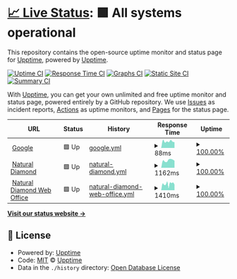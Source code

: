 # [📈 Live Status](https://demo.upptime.js.org): <!--live status--> **🟩 All systems operational**

This repository contains the open-source uptime monitor and status page for [Upptime](https://upptime.js.org), powered by [Upptime](https://github.com/upptime/upptime).

[![Uptime CI](https://github.com/nahategy/uptime/workflows/Uptime%20CI/badge.svg)](https://github.com/nahategy/uptime/actions?query=workflow%3A%22Uptime+CI%22)
[![Response Time CI](https://github.com/nahategy/uptime/workflows/Response%20Time%20CI/badge.svg)](https://github.com/nahategy/uptime/actions?query=workflow%3A%22Response+Time+CI%22)
[![Graphs CI](https://github.com/nahategy/uptime/workflows/Graphs%20CI/badge.svg)](https://github.com/nahategy/uptime/actions?query=workflow%3A%22Graphs+CI%22)
[![Static Site CI](https://github.com/nahategy/uptime/workflows/Static%20Site%20CI/badge.svg)](https://github.com/nahategy/uptime/actions?query=workflow%3A%22Static+Site+CI%22)
[![Summary CI](https://github.com/nahategy/uptime/workflows/Summary%20CI/badge.svg)](https://github.com/nahategy/uptime/actions?query=workflow%3A%22Summary+CI%22)

With [Upptime](https://upptime.js.org), you can get your own unlimited and free uptime monitor and status page, powered entirely by a GitHub repository. We use [Issues](https://github.com/upptime/upptime/issues) as incident reports, [Actions](https://github.com/nahategy/uptime/actions) as uptime monitors, and [Pages](https://demo.upptime.js.org) for the status page.

<!--start: status pages-->
<!-- This summary is generated by Upptime (https://github.com/upptime/upptime) -->
<!-- Do not edit this manually, your changes will be overwritten -->
<!-- prettier-ignore -->
| URL | Status | History | Response Time | Uptime |
| --- | ------ | ------- | ------------- | ------ |
| <img alt="" src="https://favicons.githubusercontent.com/www.google.com" height="13"> [Google](https://www.google.com) | 🟩 Up | [google.yml](https://github.com/nahategy/uptime/commits/HEAD/history/google.yml) | <details><summary><img alt="Response time graph" src="./graphs/google/response-time-week.png" height="20"> 88ms</summary><br><a href="https://nahategy.github.io/uptime/history/google"><img alt="Response time 112" src="https://img.shields.io/endpoint?url=https%3A%2F%2Fraw.githubusercontent.com%2Fnahategy%2Fuptime%2FHEAD%2Fapi%2Fgoogle%2Fresponse-time.json"></a><br><a href="https://nahategy.github.io/uptime/history/google"><img alt="24-hour response time 77" src="https://img.shields.io/endpoint?url=https%3A%2F%2Fraw.githubusercontent.com%2Fnahategy%2Fuptime%2FHEAD%2Fapi%2Fgoogle%2Fresponse-time-day.json"></a><br><a href="https://nahategy.github.io/uptime/history/google"><img alt="7-day response time 88" src="https://img.shields.io/endpoint?url=https%3A%2F%2Fraw.githubusercontent.com%2Fnahategy%2Fuptime%2FHEAD%2Fapi%2Fgoogle%2Fresponse-time-week.json"></a><br><a href="https://nahategy.github.io/uptime/history/google"><img alt="30-day response time 120" src="https://img.shields.io/endpoint?url=https%3A%2F%2Fraw.githubusercontent.com%2Fnahategy%2Fuptime%2FHEAD%2Fapi%2Fgoogle%2Fresponse-time-month.json"></a><br><a href="https://nahategy.github.io/uptime/history/google"><img alt="1-year response time 112" src="https://img.shields.io/endpoint?url=https%3A%2F%2Fraw.githubusercontent.com%2Fnahategy%2Fuptime%2FHEAD%2Fapi%2Fgoogle%2Fresponse-time-year.json"></a></details> | <details><summary><a href="https://nahategy.github.io/uptime/history/google">100.00%</a></summary><a href="https://nahategy.github.io/uptime/history/google"><img alt="All-time uptime 100.00%" src="https://img.shields.io/endpoint?url=https%3A%2F%2Fraw.githubusercontent.com%2Fnahategy%2Fuptime%2FHEAD%2Fapi%2Fgoogle%2Fuptime.json"></a><br><a href="https://nahategy.github.io/uptime/history/google"><img alt="24-hour uptime 100.00%" src="https://img.shields.io/endpoint?url=https%3A%2F%2Fraw.githubusercontent.com%2Fnahategy%2Fuptime%2FHEAD%2Fapi%2Fgoogle%2Fuptime-day.json"></a><br><a href="https://nahategy.github.io/uptime/history/google"><img alt="7-day uptime 100.00%" src="https://img.shields.io/endpoint?url=https%3A%2F%2Fraw.githubusercontent.com%2Fnahategy%2Fuptime%2FHEAD%2Fapi%2Fgoogle%2Fuptime-week.json"></a><br><a href="https://nahategy.github.io/uptime/history/google"><img alt="30-day uptime 100.00%" src="https://img.shields.io/endpoint?url=https%3A%2F%2Fraw.githubusercontent.com%2Fnahategy%2Fuptime%2FHEAD%2Fapi%2Fgoogle%2Fuptime-month.json"></a><br><a href="https://nahategy.github.io/uptime/history/google"><img alt="1-year uptime 100.00%" src="https://img.shields.io/endpoint?url=https%3A%2F%2Fraw.githubusercontent.com%2Fnahategy%2Fuptime%2FHEAD%2Fapi%2Fgoogle%2Fuptime-year.json"></a></details>
| <img alt="" src="https://favicons.githubusercontent.com/naturaldiamondnetwork.com" height="13"> [Natural Diamond](https://naturaldiamondnetwork.com) | 🟩 Up | [natural-diamond.yml](https://github.com/nahategy/uptime/commits/HEAD/history/natural-diamond.yml) | <details><summary><img alt="Response time graph" src="./graphs/natural-diamond/response-time-week.png" height="20"> 1162ms</summary><br><a href="https://nahategy.github.io/uptime/history/natural-diamond"><img alt="Response time 1303" src="https://img.shields.io/endpoint?url=https%3A%2F%2Fraw.githubusercontent.com%2Fnahategy%2Fuptime%2FHEAD%2Fapi%2Fnatural-diamond%2Fresponse-time.json"></a><br><a href="https://nahategy.github.io/uptime/history/natural-diamond"><img alt="24-hour response time 1102" src="https://img.shields.io/endpoint?url=https%3A%2F%2Fraw.githubusercontent.com%2Fnahategy%2Fuptime%2FHEAD%2Fapi%2Fnatural-diamond%2Fresponse-time-day.json"></a><br><a href="https://nahategy.github.io/uptime/history/natural-diamond"><img alt="7-day response time 1162" src="https://img.shields.io/endpoint?url=https%3A%2F%2Fraw.githubusercontent.com%2Fnahategy%2Fuptime%2FHEAD%2Fapi%2Fnatural-diamond%2Fresponse-time-week.json"></a><br><a href="https://nahategy.github.io/uptime/history/natural-diamond"><img alt="30-day response time 1190" src="https://img.shields.io/endpoint?url=https%3A%2F%2Fraw.githubusercontent.com%2Fnahategy%2Fuptime%2FHEAD%2Fapi%2Fnatural-diamond%2Fresponse-time-month.json"></a><br><a href="https://nahategy.github.io/uptime/history/natural-diamond"><img alt="1-year response time 1303" src="https://img.shields.io/endpoint?url=https%3A%2F%2Fraw.githubusercontent.com%2Fnahategy%2Fuptime%2FHEAD%2Fapi%2Fnatural-diamond%2Fresponse-time-year.json"></a></details> | <details><summary><a href="https://nahategy.github.io/uptime/history/natural-diamond">100.00%</a></summary><a href="https://nahategy.github.io/uptime/history/natural-diamond"><img alt="All-time uptime 99.96%" src="https://img.shields.io/endpoint?url=https%3A%2F%2Fraw.githubusercontent.com%2Fnahategy%2Fuptime%2FHEAD%2Fapi%2Fnatural-diamond%2Fuptime.json"></a><br><a href="https://nahategy.github.io/uptime/history/natural-diamond"><img alt="24-hour uptime 100.00%" src="https://img.shields.io/endpoint?url=https%3A%2F%2Fraw.githubusercontent.com%2Fnahategy%2Fuptime%2FHEAD%2Fapi%2Fnatural-diamond%2Fuptime-day.json"></a><br><a href="https://nahategy.github.io/uptime/history/natural-diamond"><img alt="7-day uptime 100.00%" src="https://img.shields.io/endpoint?url=https%3A%2F%2Fraw.githubusercontent.com%2Fnahategy%2Fuptime%2FHEAD%2Fapi%2Fnatural-diamond%2Fuptime-week.json"></a><br><a href="https://nahategy.github.io/uptime/history/natural-diamond"><img alt="30-day uptime 100.00%" src="https://img.shields.io/endpoint?url=https%3A%2F%2Fraw.githubusercontent.com%2Fnahategy%2Fuptime%2FHEAD%2Fapi%2Fnatural-diamond%2Fuptime-month.json"></a><br><a href="https://nahategy.github.io/uptime/history/natural-diamond"><img alt="1-year uptime 99.96%" src="https://img.shields.io/endpoint?url=https%3A%2F%2Fraw.githubusercontent.com%2Fnahategy%2Fuptime%2FHEAD%2Fapi%2Fnatural-diamond%2Fuptime-year.json"></a></details>
| <img alt="" src="https://favicons.githubusercontent.com/wo.naturaldiamondnetwork.com" height="13"> [Natural Diamond Web Office](https://wo.naturaldiamondnetwork.com) | 🟩 Up | [natural-diamond-web-office.yml](https://github.com/nahategy/uptime/commits/HEAD/history/natural-diamond-web-office.yml) | <details><summary><img alt="Response time graph" src="./graphs/natural-diamond-web-office/response-time-week.png" height="20"> 1410ms</summary><br><a href="https://nahategy.github.io/uptime/history/natural-diamond-web-office"><img alt="Response time 1577" src="https://img.shields.io/endpoint?url=https%3A%2F%2Fraw.githubusercontent.com%2Fnahategy%2Fuptime%2FHEAD%2Fapi%2Fnatural-diamond-web-office%2Fresponse-time.json"></a><br><a href="https://nahategy.github.io/uptime/history/natural-diamond-web-office"><img alt="24-hour response time 1248" src="https://img.shields.io/endpoint?url=https%3A%2F%2Fraw.githubusercontent.com%2Fnahategy%2Fuptime%2FHEAD%2Fapi%2Fnatural-diamond-web-office%2Fresponse-time-day.json"></a><br><a href="https://nahategy.github.io/uptime/history/natural-diamond-web-office"><img alt="7-day response time 1410" src="https://img.shields.io/endpoint?url=https%3A%2F%2Fraw.githubusercontent.com%2Fnahategy%2Fuptime%2FHEAD%2Fapi%2Fnatural-diamond-web-office%2Fresponse-time-week.json"></a><br><a href="https://nahategy.github.io/uptime/history/natural-diamond-web-office"><img alt="30-day response time 1490" src="https://img.shields.io/endpoint?url=https%3A%2F%2Fraw.githubusercontent.com%2Fnahategy%2Fuptime%2FHEAD%2Fapi%2Fnatural-diamond-web-office%2Fresponse-time-month.json"></a><br><a href="https://nahategy.github.io/uptime/history/natural-diamond-web-office"><img alt="1-year response time 1577" src="https://img.shields.io/endpoint?url=https%3A%2F%2Fraw.githubusercontent.com%2Fnahategy%2Fuptime%2FHEAD%2Fapi%2Fnatural-diamond-web-office%2Fresponse-time-year.json"></a></details> | <details><summary><a href="https://nahategy.github.io/uptime/history/natural-diamond-web-office">100.00%</a></summary><a href="https://nahategy.github.io/uptime/history/natural-diamond-web-office"><img alt="All-time uptime 99.95%" src="https://img.shields.io/endpoint?url=https%3A%2F%2Fraw.githubusercontent.com%2Fnahategy%2Fuptime%2FHEAD%2Fapi%2Fnatural-diamond-web-office%2Fuptime.json"></a><br><a href="https://nahategy.github.io/uptime/history/natural-diamond-web-office"><img alt="24-hour uptime 100.00%" src="https://img.shields.io/endpoint?url=https%3A%2F%2Fraw.githubusercontent.com%2Fnahategy%2Fuptime%2FHEAD%2Fapi%2Fnatural-diamond-web-office%2Fuptime-day.json"></a><br><a href="https://nahategy.github.io/uptime/history/natural-diamond-web-office"><img alt="7-day uptime 100.00%" src="https://img.shields.io/endpoint?url=https%3A%2F%2Fraw.githubusercontent.com%2Fnahategy%2Fuptime%2FHEAD%2Fapi%2Fnatural-diamond-web-office%2Fuptime-week.json"></a><br><a href="https://nahategy.github.io/uptime/history/natural-diamond-web-office"><img alt="30-day uptime 100.00%" src="https://img.shields.io/endpoint?url=https%3A%2F%2Fraw.githubusercontent.com%2Fnahategy%2Fuptime%2FHEAD%2Fapi%2Fnatural-diamond-web-office%2Fuptime-month.json"></a><br><a href="https://nahategy.github.io/uptime/history/natural-diamond-web-office"><img alt="1-year uptime 99.95%" src="https://img.shields.io/endpoint?url=https%3A%2F%2Fraw.githubusercontent.com%2Fnahategy%2Fuptime%2FHEAD%2Fapi%2Fnatural-diamond-web-office%2Fuptime-year.json"></a></details>

<!--end: status pages-->

[**Visit our status website →**](https://demo.upptime.js.org)

## 📄 License

- Powered by: [Upptime](https://github.com/upptime/upptime)
- Code: [MIT](./LICENSE) © [Upptime](https://upptime.js.org)
- Data in the `./history` directory: [Open Database License](https://opendatacommons.org/licenses/odbl/1-0/)
